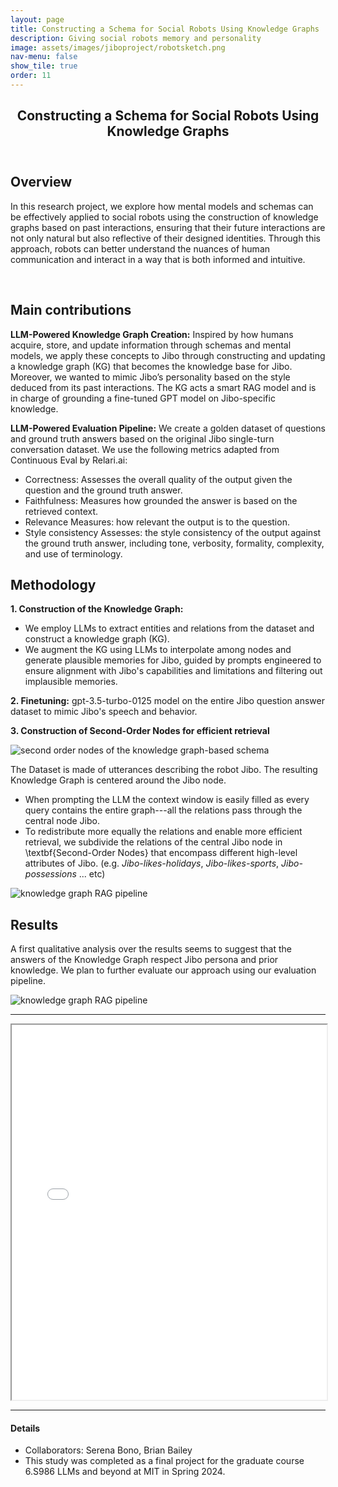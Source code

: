 ```yaml
---
layout: page
title: Constructing a Schema for Social Robots Using Knowledge Graphs
description: Giving social robots memory and personality
image: assets/images/jiboproject/robotsketch.png
nav-menu: false
show_tile: true
order: 11
---
```


<!-- Main -->
<div id="main" class="alt">

<!-- One -->
<section id="one">
	<div class="inner">
		<header class="major">
			<h1>Constructing a Schema for Social Robots Using Knowledge Graphs</h1>
		</header>
		<!-- {% if page.image %}
        <span class="image main">
        <img src="{{ site.baseurl }}/{{ page.image }}" alt="sketched version of a social robot" />
        <figcaption>Colorful nets against a black background</figcaption>
        </span>{% endif %} -->
        


<!-- Content -->
<h2 id="content">Overview</h2>
<p>In this research project, we explore how mental models and schemas can be effectively applied to social robots using the construction of knowledge graphs based on past interactions, ensuring that their future interactions are not only natural but also reflective of their designed identities. Through this approach, robots can better understand the nuances of human communication and interact in a way that is both informed
and intuitive.</p>


<!-- <p><a href="{{ site.baseurl }}/assets/images/jiboproject/social_robot_schema_paper.pdf" class="button">See paper</a></p> -->

<br />

<h2 id="content">Main contributions</h2>
<p><strong>LLM-Powered Knowledge Graph Creation:</strong> Inspired by how humans acquire, store, and update information through schemas and mental models, we
apply these concepts to Jibo through constructing and updating a knowledge graph (KG) that becomes the knowledge base for Jibo. Moreover, we wanted to mimic Jibo’s personality based on the style deduced from its past interactions. The KG acts a smart RAG model and is in charge of grounding a fine-tuned GPT model on Jibo-specific knowledge.
</p>
<p><strong>LLM-Powered Evaluation Pipeline:</strong> We create a golden dataset of questions and ground truth answers based on the original Jibo single-turn conversation dataset. We use the following metrics adapted from Continuous Eval by Relari.ai:</p>
<ul>
    <li>Correctness: Assesses the overall quality of the output given the question and the ground truth answer.</li>
    <li>Faithfulness: Measures how grounded the answer is based on the retrieved context.</li>
    <li>Relevance Measures: how relevant the output is to the question.</li>
    <li>Style consistency Assesses: the style consistency of the output against the ground truth answer, including tone, verbosity, formality, complexity, and use of terminology.</li>
</ul>

<h2 id="content">Methodology</h2>

<p><strong>1. Construction of the Knowledge Graph:</strong></p>
<ul>
    <li>We employ LLMs to extract entities and relations from the dataset and construct a knowledge graph (KG).</li>
    <li>We augment the KG using LLMs to interpolate among nodes and generate plausible memories for Jibo, guided by prompts engineered to ensure alignment with Jibo's capabilities and limitations and filtering out implausible memories.</li>
</ul>
<p><strong>2. Finetuning:</strong> gpt-3.5-turbo-0125 model on the entire Jibo question answer dataset to mimic Jibo's speech and behavior.</p>
<p><strong>3. Construction of Second-Order Nodes for efficient retrieval</strong></p>
<img src="{{ site.baseurl }}/assets/images/jiboproject/second-order nodes.png" alt="second order nodes of the knowledge graph-based schema" />

<p>The Dataset is made of utterances describing the robot Jibo. The resulting Knowledge Graph is centered around the Jibo node. </p>
<ul>
    <li>When prompting the LLM the context window is easily filled as every query contains the entire graph---all the relations pass through the central node Jibo.</li>
    <li>To redistribute more equally the relations and enable more efficient retrieval, we subdivide the relations of the central Jibo node in \textbf{Second-Order Nodes} that encompass different high-level attributes of Jibo. (e.g. <em>Jibo-likes-holidays</em>, <em>Jibo-likes-sports</em>, <em>Jibo-possessions</em> ... etc)</li>
</ul>


<img src="{{ site.baseurl }}/assets/images/jiboproject/kg_rag_pipeline.jpeg" alt="knowledge graph RAG pipeline" />


<h2 id="content">Results</h2>
<p>A first qualitative analysis over the results seems to suggest that the answers of the Knowledge Graph respect Jibo persona and prior knowledge. We plan to further evaluate our approach using our evaluation pipeline.</p>

<img src="{{ site.baseurl }}/assets/images/jiboproject/qualitative_results.png" alt="knowledge graph RAG pipeline" />


<hr class="major" />

<iframe src="{{ site.baseurl }}/assets/images/jiboproject/social_robot_schema_paper.pdf" width="100%" height="600px">
        This browser does not support PDFs. Please download the PDF to view it: 
        <a href="{{ site.baseurl }}/assets/images/jiboproject/social_robot_schema_paper.pdf">Download PDF</a>.
        </iframe>

<hr class="major" />

<h4>Details</h4>
<ul>
    <li>Collaborators: Serena Bono, Brian Bailey</li>
	<li>This study was completed as a final project for the graduate course 6.S986 LLMs and beyond at MIT in Spring 2024.</li>
</ul>

</div>
</section>


</div>
